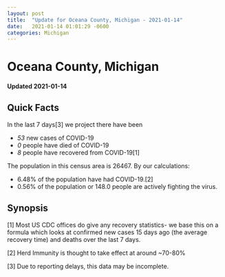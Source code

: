```yaml
---
layout: post
title:  "Update for Oceana County, Michigan - 2021-01-14"
date:   2021-01-14 01:01:29 -0600
categories: Michigan
---
```


# Oceana County, Michigan
#### Updated 2021-01-14

## Quick Facts

In the last 7 days[3] we project there have been
- *53* new cases of COVID-19
- *0* people have died of COVID-19
- *8* people have recovered from COVID-19[1]

The population in this census area is 26467. By our calculations:
- 6.48% of the population have had COVID-19.[2]
- 0.56% of the population or 148.0 people are actively fighting the virus.

## Synopsis




[1] Most US CDC offices do give any recovery statistics- we base this on a formula which looks at confirmed new cases
15 days ago (the average recovery time) and deaths over the last 7 days.

[2] Herd Immunity is thought to take effect at around ~70-80%

[3] Due to reporting delays, this data may be incomplete.
 
    